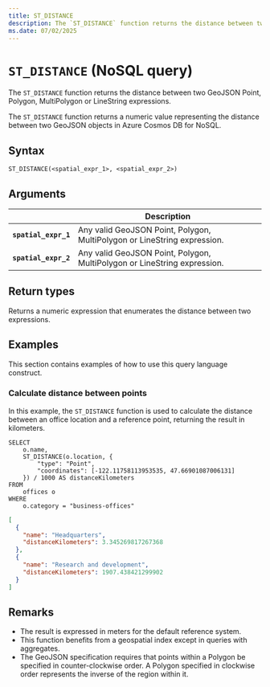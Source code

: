 ```yaml
---
title: ST_DISTANCE
description: The `ST_DISTANCE` function returns the distance between two GeoJSON Point, Polygon, MultiPolygon or LineString expressions.
ms.date: 07/02/2025
---
```


# `ST_DISTANCE` (NoSQL query)

The `ST_DISTANCE` function returns the distance between two GeoJSON Point, Polygon, MultiPolygon or LineString expressions.

The `ST_DISTANCE` function returns a numeric value representing the distance between two GeoJSON objects in Azure Cosmos DB for NoSQL.

## Syntax

```nosql
ST_DISTANCE(<spatial_expr_1>, <spatial_expr_2>)
```

## Arguments

| | Description |
| --- | --- |
| **`spatial_expr_1`** | Any valid GeoJSON Point, Polygon, MultiPolygon or LineString expression. |
| **`spatial_expr_2`** | Any valid GeoJSON Point, Polygon, MultiPolygon or LineString expression. |

## Return types

Returns a numeric expression that enumerates the distance between two expressions.

## Examples

This section contains examples of how to use this query language construct.

### Calculate distance between points

In this example, the `ST_DISTANCE` function is used to calculate the distance between an office location and a reference point, returning the result in kilometers.

```nosql
SELECT
    o.name,
    ST_DISTANCE(o.location, {
        "type": "Point", 
        "coordinates": [-122.11758113953535, 47.66901087006131]
    }) / 1000 AS distanceKilometers
FROM
    offices o
WHERE
    o.category = "business-offices"
```

```json
[
  {
    "name": "Headquarters",
    "distanceKilometers": 3.345269817267368
  },
  {
    "name": "Research and development",
    "distanceKilometers": 1907.438421299902
  }
]
```

## Remarks

- The result is expressed in meters for the default reference system.
- This function benefits from a geospatial index except in queries with aggregates.
- The GeoJSON specification requires that points within a Polygon be specified in counter-clockwise order. A Polygon specified in clockwise order represents the inverse of the region within it.
